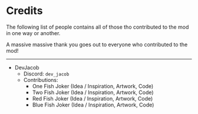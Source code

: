 # Credits

The following list of people contains all of those tho contributed to the mod in one way or another. 

A massive massive thank you goes out to everyone who contributed to the mod!

---

- DevJacob
    - Discord: `dev_jacob`
    - Contributions:
        - One Fish Joker (Idea / Inspiration, Artwork, Code)
        - Two Fish Joker (Idea / Inspiration, Artwork, Code)
        - Red Fish Joker (Idea / Inspiration, Artwork, Code)
        - Blue Fish Joker (Idea / Inspiration, Artwork, Code)